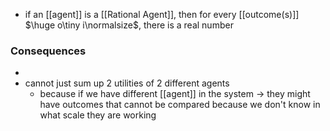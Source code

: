 - if an [[agent]] is a [[Rational Agent]], then for every [[outcome(s)]] $\huge o\tiny i\normalsize$, there is a real number 


### Consequences
- 
- cannot just sum up 2 utilities of 2 different agents
	- because if we have different [[agent]] in the system $\rightarrow$ they might have outcomes that cannot be compared because we don't know in what scale they are working